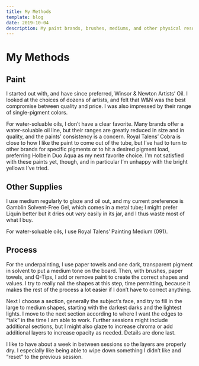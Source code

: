 ```yaml
---
title: My Methods
template: blog
date: 2019-10-04
description: My paint brands, brushes, mediums, and other physical resources
---
```


# My Methods

## Paint

I started out with, and have since preferred, Winsor & Newton Artists’ Oil. I looked at the choices of dozens of artists, and felt that W&N was the best compromise between quality and price. I was also impressed by their range of single-pigment colors.

For water-soluable oils, I don’t have a clear favorite. Many brands offer a water-soluable oil line, but their ranges are greatly reduced in size and in quality, and the paints’ consistency is a concern. Royal Talens’ Cobra is close to how I like the paint to come out of the tube, but I’ve had to turn to other brands for specific pigments or to hit a desired pigment load, preferring Holbein Duo Aqua as my next favorite choice. I’m not satisfied with these paints yet, though, and in particular I’m unhappy with the bright yellows I’ve tried.

## Other Supplies

I use medium regularly to glaze and oil out, and my current preference is Gamblin Solvent-Free Gel, which comes in a metal tube; I might prefer Liquin better but it dries out *very* easily in its jar, and I thus waste most of what I buy.

For water-soluable oils, I use Royal Talens’ Painting Medium (091).

## Process

For the underpainting, I use paper towels and one dark, transparent pigment in solvent to put a medium tone on the board. Then, with brushes, paper towels, and Q-Tips, I add or remove paint to create the correct shapes and values. I try to really nail the shapes at this step, time permitting, because it makes the rest of the process a lot easier if I don’t have to correct anything.

Next I choose a section, generally the subject’s face, and try to fill in the large to medium shapes, starting with the darkest darks and the lightest lights. I move to the next section according to where I want the edges to “talk” in the time I am able to work. Further sessions might include additional sections, but I might also glaze to increase chroma or add additional layers to increase opacity as needed. Details are done last.

I like to have about a week in between sessions so the layers are properly dry. I especially like being able to wipe down something I didn’t like and “reset” to the previous session.
